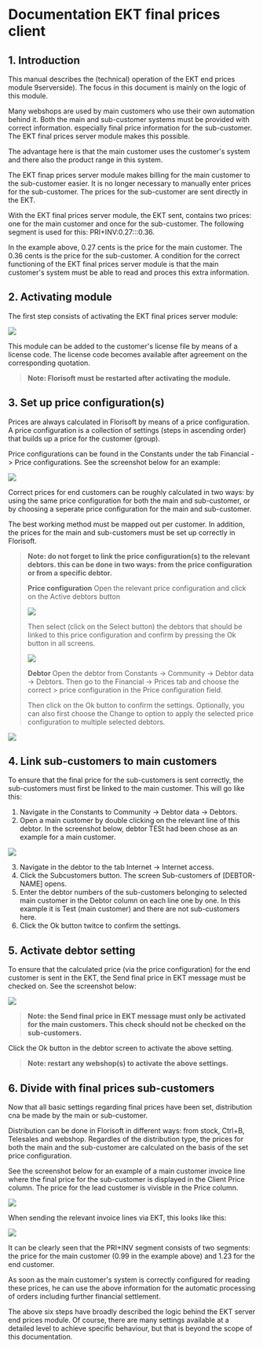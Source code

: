 # Documentation EKT final prices client

## 1. Introduction
This manual describes the (technical) operation of the EKT end prices module 9serverside). The focus in this document is mainly on the logic of this module.

Many webshops are used by main customers who use their own automation behind it. Both the main and sub-customer systems must be provided with correct information. especially final price information for the sub-customer. The EKT final prices server module makes this possible.

The advantage here is that the main customer uses the customer's system and there also the product range in this system.

The EKT finap prices server module makes billing for the main customer to the sub-customer easier. It is no longer necessary to manually enter prices for the sub-customer. The prices for the sub-customer are sent directly in the EKT.

With the EKT final prices server module, the EKT sent, contains two prices: one for the main customer and once for the sub-customer. The following segment is used for this: PRI+INV:0.27:::0.36.

In the example above, 0.27 cents is the price for the main customer. The 0.36 cents is the price for the sub-customer. A condition for the correct functioning of the EKT final prices server module is that the main customer's system must be able to read and proces this extra information.

## 2. Activating module
The first step consists of activating the EKT final prices server module:

![](media/2022-02-11-09-31-01.png)

This module can be added to the customer's license file by means of a license code. The license code becomes available after agreement on the corresponding quotation.

> **Note: Florisoft must be restarted after activating the module.**

## 3. Set up price configuration(s)
Prices are always calculated in Florisoft by means of a price configuration. A price configuration is a collection of settings (steps in ascending order) that builds up a price for the customer (group).

Price configurations can be found in the Constants under the tab Financial -> Price configurations. See the screenshot below for an example:

![](media/2022-02-11-09-43-05.png)

Correct prices for end customers can be roughly calculated in two ways: by using the same price configuration for both the main and sub-customer, or by choosing a seperate price configuration for the main and sub-customer.

The best working method must be mapped out per customer. In addition, the prices for the main and sub-customers must be set up correctly in Florisoft.

>**Note: do not forget to link the price configuration(s) to the relevant debtors. this can be done in two ways: from the price configuration or from a specific debtor.**
>
>**Price configuration**
>Open the relevant price configuration and click on the Active debtors button
>
>![](media/2022-02-11-09-50-42.png)
>
>Then select (click on the Select button) the debtors that should be linked to this price configuration and confirm by pressing the Ok button in all screens.
>
>![](media/2022-02-11-09-53-27.png)
>
>**Debtor**
>Open the debtor from Constants -> Community -> Debtor data -> Debtors. Then go to the Financial -> Prices tab and choose the correct > price configuration in the Price configuration field.
>
>Then click on the Ok button to confirm the settings. Optionally, you can also first choose the Change to option to apply the selected price configuration to multiple selected debtors.

![](media/2022-02-11-10-11-51.png)

## 4. Link sub-customers to main customers
To ensure that the final price for the sub-customers is sent correctly, the sub-customers must first be linked to the main customer. This will go like this:

1. Navigate in the Constants to Community -> Debtor data -> Debtors.
2. Open a main customer by double clicking on the relevant line of this debtor. In the screenshot below, debtor TESt had been chose as an example for a main customer.

![](media/2022-02-11-10-32-38.png)

3. Navigate in the debtor to the tab Internet -> Internet access.
4. Click the Subcustomers button. The screen Sub-customers of [DEBTOR-NAME] opens.
5. Enter the debtor numbers of the sub-customers belonging to selected main customer in the Debtor column on each line one by one. In this example it is Test (main customer) and there are not sub-customers here.
6. Click the Ok button twitce to confirm the settings.

## 5. Activate debtor setting
To ensure that the calculated price (via the price configuration) for the end customer is sent in the EKT, the Send final price in EKT message must be checked on. See the screenshot below:

![](media/2022-02-11-10-45-23.png)

>**Note: the Send final price in EKT message must only be activated for the main customers. This check should not be checked on the sub-customers.**

Click the Ok button in the debtor screen to activate the above setting. 

>**Note: restart any webshop(s) to activate the above settings.**

## 6. Divide with final prices sub-customers
Now that all basic settings regarding final prices have been set, distribution cna be made by the main or sub-customer.

Distribution can be done in Florisoft in different ways: from stock, Ctrl+B, Telesales and webshop. Regardles of the distribution type, the prices for both the main and the sub-customer are calculated on the basis of the set price configuration.

See the screenshot below for an example of a main customer invoice line where the final price for the sub-customer is displayed in the Client Price column. The price for the lead customer is vivisble in the Price column.

![](media/2022-02-11-11-27-54.png)

When sending the relevant invoice lines via EKT, this looks like this:

![](media/2022-02-11-11-29-19.png)

It can be clearly seen that the PRI+INV segment consists of two segments: the price for the main customer (0.99 in the example above) and 1.23 for the end customer.

As soon as the main customer's system is correctly configured for reading these prices, he can use the above information for the automatic processing of orders including further financial settlement.

The above six steps have broadly described the logic behind the EKT server end prices module. Of course, there are many settings available at a detailed level to achieve specific behaviour, but that is beyond the scope of this documentation.